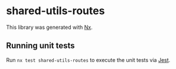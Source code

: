 # shared-utils-routes

This library was generated with [Nx](https://nx.dev).

## Running unit tests

Run `nx test shared-utils-routes` to execute the unit tests via [Jest](https://jestjs.io).
